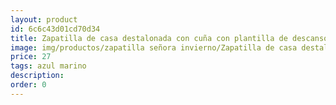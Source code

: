 ```yaml
---
layout: product
id: 6c6c43d01cd70d34
title: Zapatilla de casa destalonada con cuña con plantilla de descanso 
image: img/productos/zapatilla señora invierno/Zapatilla de casa destalonada con cuña con plantilla de descanso =27=azul marino.webp
price: 27
tags: azul marino
description: 
order: 0
---
```

